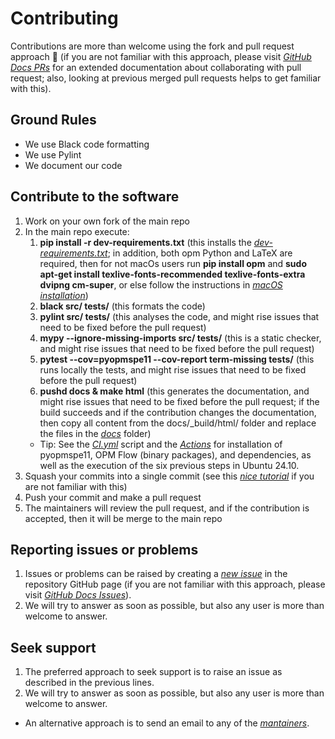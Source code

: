 # Contributing

Contributions are more than welcome using the fork and pull request approach 🙂 (if you are not familiar with this approach, please visit [_GitHub Docs PRs_](https://docs.github.com/en/pull-requests/collaborating-with-pull-requests) for an extended documentation about collaborating with pull request; also, looking at previous merged pull requests helps to get familiar with this).

## Ground Rules

- We use Black code formatting
- We use Pylint
- We document our code

## Contribute to the software

1. Work on your own fork of the main repo
1. In the main repo execute:
    1. **pip install -r dev-requirements.txt** (this installs the [_dev-requirements.txt_](https://github.com/cssr-tools/pyopmspe11/blob/main/dev-requirements.txt); in addition, both opm Python and LaTeX are required, then for not macOs users run **pip install opm** and **sudo apt-get install texlive-fonts-recommended texlive-fonts-extra dvipng cm-super**, or else follow the instructions in [_macOS installation_](https://cssr-tools.github.io/pyopmspe11/installation.html#source-build-in-macos))
    1. **black src/ tests/** (this formats the code)
    1. **pylint src/ tests/** (this analyses the code, and might rise issues that need to be fixed before the pull request)
    1. **mypy --ignore-missing-imports src/ tests/** (this is a static checker, and might rise issues that need to be fixed before the pull request)
    1. **pytest --cov=pyopmspe11 --cov-report term-missing tests/** (this runs locally the tests, and might rise issues that need to be fixed before the pull request)
    1. **pushd docs & make html** (this generates the documentation, and might rise issues that need to be fixed before the pull request; if the build succeeds and if the contribution changes the documentation, then copy all content from the docs/_build/html/ folder and replace the files in the [_docs_](https://github.com/cssr-tools/pyopmspe11/tree/main/docs) folder)
    * Tip: See the [_CI.yml_](https://github.com/cssr-tools/pyopmspe11/blob/main/.github/workflows/CI.yml) script and the [_Actions_](https://github.com/cssr-tools/pyopmspe11/actions) for installation of pyopmspe11, OPM Flow (binary packages), and dependencies, as well as the execution of the six previous steps in Ubuntu 24.10.
1. Squash your commits into a single commit (see this [_nice tutorial_](https://gist.github.com/lpranam/4ae996b0a4bc37448dc80356efbca7fa) if you are not familiar with this)
1. Push your commit and make a pull request
1. The maintainers will review the pull request, and if the contribution is accepted, then it will be merge to the main repo 

## Reporting issues or problems

1. Issues or problems can be raised by creating a [_new issue_](https://github.com/cssr-tools/pyopmspe11/issues) in the repository GitHub page (if you are not familiar with this approach, please visit [_GitHub Docs Issues_](https://docs.github.com/en/issues/tracking-your-work-with-issues)).
1. We will try to answer as soon as possible, but also any user is more than welcome to answer. 

## Seek support

1. The preferred approach to seek support is to raise an issue as described in the previous lines.
1. We will try to answer as soon as possible, but also any user is more than welcome to answer.
- An alternative approach is to send an email to any of the [_mantainers_](https://github.com/cssr-tools/pyopmspe11/blob/main/pyproject.toml). 